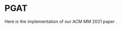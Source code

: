 # PGAT

Here is the implementation of our ACM MM 2021 paper <Progressive Graph Attention Network for Video Question Answering>.
